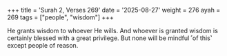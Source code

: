 +++
title = 'Surah 2, Verses 269'
date = '2025-08-27'
weight = 276
ayah = 269
tags = ["people", "wisdom"]
+++

He grants wisdom to whoever He wills. And whoever is granted wisdom is certainly blessed with a great privilege. But none will be mindful ˹of this˺ except people of reason.